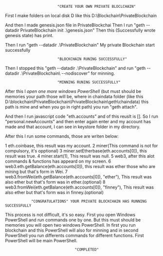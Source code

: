 							"CREATE YOUR OWN PRIVATE BLOCLCHAIN"

First I make folders on local disk D
like this D:\Blockchain\PrivateBlockchain

And then I made genesis.json file in PrivateBlockchai
Then I run "geth --datadir PrivateBlockchain init .\genesis.json"
Then this (Successfully wrote genesis state) has print.

Then I run "geth --datadir .\PrivateBlockchain\"
My private Blockchain start successfully

							"BLOCKCHAIN RUNING SUCCESSFULLY"

Then I stopped this "geth --datadir .\PrivateBlockchain\" and run "geth --datadir  .\PrivateBlockchain\ --nodiscover" for minning.

							"MINNING RUNING SUCCESSFULLY"

After this I *open one more windows PowerShell* (but must should be memories your path those will be, where in chaindata folder
(like this D:\blockchain\PrivateBlockchain\PrivateBlockchain\geth\chaindata) this path is mine and when you go in right path) you run "geth attach".

And then I run javascript code "eth.accounts" and of this reuslt is [].
So I run "personal.newAccounts" and then enter again enter and my account has made and that account, I can see in keystore folder in my directory.

After this I run some commands, those are writen below:

1 eth.coinbase, this result was my account.
2 miner(This command is not for compulsory, it's opptional)
3 miner.setEtherbase(eth.accounts[0]), this result was true.
4 miner.start(1), This result was null.
5 web3, after this alot commands & functions has appeard on my screen.
6 web3.eth.getBalance(eth.accounts[0]), this result was ether those who are mining but that's form in Wei.
7 web3.fromWei(eth.getBalance(eth.accounts[0]), "ether"), This result was also ether but that's form was in ether.(optional)
8 web3.fromWei(eth.getBalance(eth.accounts[0]), "finney"), This result was also ether but that's form was in finney.(optional)

				"CONGRATULATIONS" YOUR PRIVATE BLOCKCHAIN HAS RUNNING SUCCESSFULLY

This process is not difficult, it's so easy.
First you open Windows PowerShell and run commands one by one. But this must should be memories you will open two windows PowerShell. In first you run blockchain and this PowerShell will also for
minning and in second PowerShell you run differents commands for different functions. First PowerShell will be main PowerShell. 

									"COMPLETED"